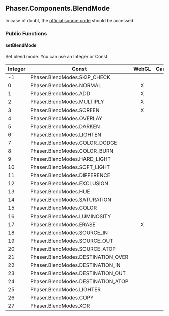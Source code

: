 ## Phaser.Components.BlendMode

In case of doubt, the [official source code](https://github.com/photonstorm/phaser) should be accessed.

### Public Functions

#### setBlendMode

Set blend mode. You can use an Integer or Const.

| Integer | Const                              | WebGL | Canvas |
| ------- | ---------------------------------- | :---: | :----: |
| -1      | Phaser.BlendModes.SKIP_CHECK       |       |   X    |
| 0       | Phaser.BlendModes.NORMAL           |   X   |   X    |
| 1       | Phaser.BlendModes.ADD              |   X   |   X    |
| 2       | Phaser.BlendModes.MULTIPLY         |   X   |   X    |
| 3       | Phaser.BlendModes.SCREEN           |   X   |   X    |
| 4       | Phaser.BlendModes.OVERLAY          |       |   X    |
| 5       | Phaser.BlendModes.DARKEN           |       |   X    |
| 6       | Phaser.BlendModes.LIGHTEN          |       |   X    |
| 7       | Phaser.BlendModes.COLOR_DODGE      |       |   X    |
| 8       | Phaser.BlendModes.COLOR_BURN       |       |   X    |
| 9       | Phaser.BlendModes.HARD_LIGHT       |       |   X    |
| 10      | Phaser.BlendModes.SOFT_LIGHT       |       |   X    |
| 11      | Phaser.BlendModes.DIFFERENCE       |       |   X    |
| 12      | Phaser.BlendModes.EXCLUSION        |       |   X    |
| 13      | Phaser.BlendModes.HUE              |       |   X    |
| 14      | Phaser.BlendModes.SATURATION       |       |   X    |
| 15      | Phaser.BlendModes.COLOR            |       |   X    |
| 16      | Phaser.BlendModes.LUMINOSITY       |       |   X    |
| 17      | Phaser.BlendModes.ERASE            |   X   |   X    |
| 18      | Phaser.BlendModes.SOURCE_IN        |       |   X    |
| 19      | Phaser.BlendModes.SOURCE_OUT       |       |   X    |
| 20      | Phaser.BlendModes.SOURCE_ATOP      |       |   X    |
| 21      | Phaser.BlendModes.DESTINATION_OVER |       |   X    |
| 22      | Phaser.BlendModes.DESTINATION_IN   |       |   X    |
| 23      | Phaser.BlendModes.DESTINATION_OUT  |       |   X    |
| 24      | Phaser.BlendModes.DESTINATION_ATOP |       |   X    |
| 25      | Phaser.BlendModes.LIGHTER          |       |   X    |
| 26      | Phaser.BlendModes.COPY             |       |   X    |
| 27      | Phaser.BlendModes.XOR              |       |   X    |
